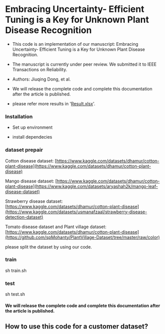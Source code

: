 # Embracing Uncertainty- Efficient Tuning is a Key for Unknown Plant Disease Recognition

* This code is an implementation of our manuscript: Embracing Uncertainty- Efficient Tuning is a Key for Unknown Plant Disease Recognition.

* The manuscript is currently under peer review. We submitted it to IEEE Transactions on Reliability.
* Authors: Jiuqing Dong, et al.
* We will release the complete code and complete this documentation after the article is published.
* please refer more results in '[Result.xlsx](https://github.com/JiuqingDong/PDOOD/blob/main/Result.xlsx)'.

### Installation
* Set up environment


* install dependecies


### dataset prepair

  Cotton disease dataset: [https://www.kaggle.com/datasets/dhamur/cotton-plant-disease](https://www.kaggle.com/datasets/dhamur/cotton-plant-disease)
  
  Mango disease dataset: [https://www.kaggle.com/datasets/dhamur/cotton-plant-disease](https://www.kaggle.com/datasets/aryashah2k/mango-leaf-disease-dataset)
  
  Strawberry disease dataset: [https://www.kaggle.com/datasets/dhamur/cotton-plant-disease](https://www.kaggle.com/datasets/usmanafzaal/strawberry-disease-detection-dataset)
  
  Tomato disease dataset and Plant village dataset: [https://www.kaggle.com/datasets/dhamur/cotton-plant-disease](https://github.com/spMohanty/PlantVillage-Dataset/tree/master/raw/color)

please split the dataset by using our code.

### train

  sh train.sh

### test

  sh test.sh

#### We will release the complete code and complete this documentation after the article is published.



## How to use this code for a customer dataset?






